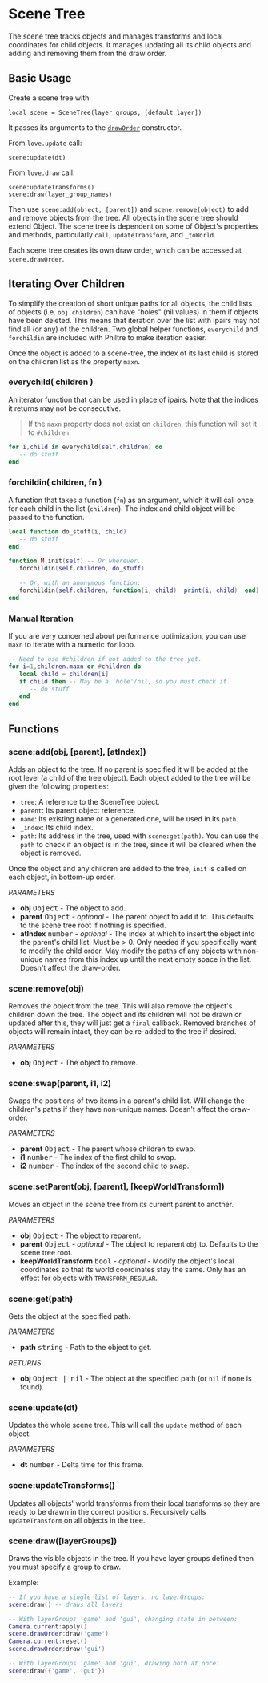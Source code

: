 Scene Tree
==========

The scene tree tracks objects and manages transforms and local coordinates for child objects. It manages updating all its child objects and adding  and removing them from the draw order.

Basic Usage
-----------

Create a scene tree with

    local scene = SceneTree(layer_groups, [default_layer])

It passes its arguments to the [`drawOrder`](draw-order.md) constructor.

From `love.update` call:

    scene:update(dt)


From `love.draw` call:

    scene:updateTransforms()
    scene:draw(layer_group_names)

Then use `scene:add(object, [parent])` and `scene:remove(object)` to add and remove objects from the tree. All objects in the scene tree should extend Object. The scene tree is dependent on some of Object's properties and methods, particularly `call`, `updateTransform`, and `_toWorld`.

Each scene tree creates its own draw order, which can be accessed at `scene.drawOrder`.

Iterating Over Children
-----------------------

To simplify the creation of short unique paths for all objects, the child lists of objects (i.e. `obj.children`) can have "holes" (nil values) in them if objects have been deleted. This means that iteration over the list with ipairs may not find all (or any) of the children. Two global helper functions, `everychild` and `forchildin` are included with Philtre to make iteration easier.

Once the object is added to a scene-tree, the index of its last child is stored on the children list as the property `maxn`.

### everychild( children )
An iterator function that can be used in place of ipairs. Note that the indices it returns may not be consecutive.

> If the `maxn` property does not exist on `children`, this function will set it to `#children`.

```lua
for i,child in everychild(self.children) do
   -- do stuff
end
```

### forchildin( children, fn )
A function that takes a function (`fn`) as an argument, which it will call once for each child in the list (`children`). The index and child object will be passed to the function.

```lua
local function do_stuff(i, child)
   -- do stuff
end

function M.init(self) -- Or wherever...
   forchildin(self.children, do_stuff)

   -- Or, with an anonymous function:
   forchildin(self.children, function(i, child)  print(i, child)  end)
end
```

### Manual Iteration
If you are very concerned about performance optimization, you can use `maxn` to iterate with a numeric `for` loop.

```lua
-- Need to use #children if not added to the tree yet.
for i=1,children.maxn or #children do
   local child = children[i]
   if child then -- May be a 'hole'/nil, so you must check it.
      -- do stuff
   end
end
```

Functions
---------

### scene:add(obj, [parent], [atIndex])
Adds an object to the tree. If no parent is specified it will be added at the root level (a child of the tree object). Each object added to the tree will be given the following properties:
 * `tree`: A reference to the SceneTree object.
 * `parent`: Its parent object reference.
 * `name`: Its existing name or a generated one, will be used in its `path`.
 * `_index`: Its child index.
 * `path`: Its address in the tree, used with `scene:get(path)`. You can use the `path` to check if an object is in the tree, since it will be cleared when the object is removed.

Once the object and any children are added to the tree, `init` is called on each object, in bottom-up order.

_PARAMETERS_
* __obj__ <kbd>Object</kbd> - The object to add.
* __parent__ <kbd>Object</kbd> - _optional_ - The parent object to add it to. This defaults to the scene tree root if nothing is specified.
* __atIndex__ <kbd>number</kbd> - _optional_ - The index at which to insert the object into the parent's child list. Must be > 0. Only needed if you specifically want to modify the child order. May modify the paths of any objects with non-unique names from this index up until the next empty space in the list. Doesn't affect the draw-order.

### scene:remove(obj)
Removes the object from the tree. This will also remove the object's children down the tree. The object and its children will not be drawn or updated after this, they will just get a `final` callback. Removed branches of objects will remain intact, they can be re-added to the tree if desired.

_PARAMETERS_
* __obj__ <kbd>Object</kbd> - The object to remove.

### scene:swap(parent, i1, i2)
Swaps the positions of two items in a parent's child list. Will change the children's paths if they have non-unique names. Doesn't affect the draw-order.

_PARAMETERS_
* __parent__ <kbd>Object</kbd> - The parent whose children to swap.
* __i1__ <kbd>number</kbd> - The index of the first child to swap.
* __i2__ <kbd>number</kbd> - The index of the second child to swap.

### scene:setParent(obj, [parent], [keepWorldTransform])
Moves an object in the scene tree from its current parent to another.

_PARAMETERS_
* __obj__ <kbd>Object</kbd> - The object to reparent.
* __parent__ <kbd>Object</kbd> - _optional_ - The object to reparent `obj` to. Defaults to the scene tree root.
* __keepWorldTransform__ <kbd>bool</kbd> - _optional_ - Modify the object's local coordinates so that its world coordinates stay the same. Only has an effect for objects with `TRANSFORM_REGULAR`.

### scene:get(path)
Gets the object at the specified path.

_PARAMETERS_
* __path__ <kbd>string</kbd> - Path to the object to get.

_RETURNS_
* __obj__ <kbd>Object | nil</kbd> - The object at the specified path (or `nil` if none is found).

### scene:update(dt)
Updates the whole scene tree. This will call the `update` method of each object.

_PARAMETERS_
* __dt__ <kbd>number</kbd> - Delta time for this frame.

### scene:updateTransforms()
Updates all objects' world transforms from their local transforms so they are ready to be drawn in the correct positions. Recursively calls `updateTransform` on all objects in the tree.

### scene:draw([layerGroups])
Draws the visible objects in the tree. If you have layer groups defined then you must specify a group to draw.

Example:
```lua
-- If you have a single list of layers, no layerGroups:
scene:draw() -- draws all layers

-- With layerGroups 'game' and 'gui', changing state in between:
Camera.current:apply()
scene.drawOrder:draw('game')
Camera.current:reset()
scene.drawOrder:draw('gui')

-- With layerGroups 'game' and 'gui', drawing both at once:
scene:draw({'game', 'gui'})
```
